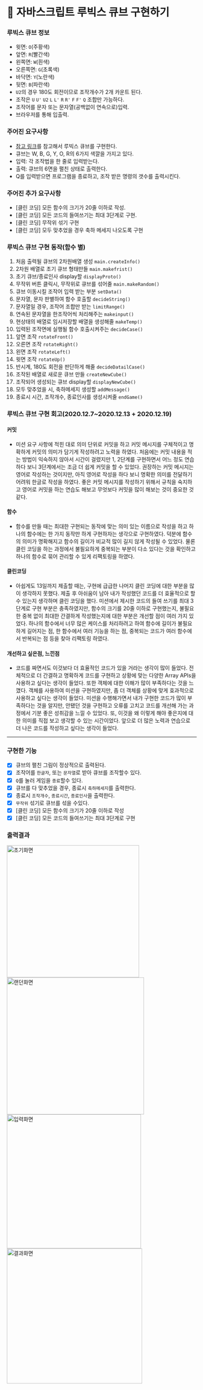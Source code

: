 # 🎲 자바스크립트 루빅스 큐브 구현하기

### 루빅스 큐브 정보

- 윗면: `O`(주황색)
- 앞면: `R`(빨간색)
- 왼쪽면: `W`(흰색)
- 오른쪽면: `G`(초록색)
- 바닥면: `Y`(노란색)
- 뒷면: `B`(파란색)
- `U2`의 경우 180도 회전이므로 조작개수가 2개 카운트 된다.
- 조작은 `U` `U'` `U2` `L` `L'` `R` `R'` `F` `F'` `Q` 조합만 가능하다.
- 조작어를 문자 또는 문자열(공백없이 연속으로)입력.
- 브라우저를 통해 입출력.

### 주어진 요구사항

- [참고 링크](https://cube3x3.com/%ED%81%90%EB%B8%8C%EB%A5%BC-%EB%A7%9E%EC%B6%94%EB%8A%94-%EB%B0%A9/#notation)를 참고해서 루빅스 큐브를 구현한다.
- 큐브는 W, B, G, Y, O, R의 6가지 색깔을 가지고 있다.
- 입력: 각 조작법을 한 줄로 입력받는다.
- 출력: 큐브의 6면을 펼친 상태로 출력한다.
- Q를 입력받으면 프로그램을 종료하고, 조작 받은 명령의 갯수를 출력시킨다.

### 주어진 추가 요구사항

- [클린 코딩] 모든 함수의 크기가 20줄 이하로 작성.
- [클린 코딩] 모든 코드의 들여쓰기는 최대 3단계로 구현.
- [클린 코딩] 무작위 섞기 구현
- [클린 코딩] 모두 맞추었을 경우 축하 메세지 나오도록 구현

### 루빅스 큐브 구현 동작(함수 별)

1. 처음 출력될 큐브의 2차원배열 생성 `main.createInfo()`
2. 2차원 배열로 초기 큐브 형태만들 `main.makefrist()`
3. 초기 큐브/종료인사 display할 `displayProto()`
4. 무작위 버튼 클릭시, 무작위로 큐브를 섞어줄 `main.makeRandom()`
5. 큐브 이동시킬 조작어 입력 받는 부분 `setData()`
6. 문자열, 문자 판별하여 함수 호출할 `decideString()`
7. 문자열일 경우, 조작어 조합만 받는 `limitRange()`
8. 연속된 문자열을 한조작어씩 처리해주는 `makeinput()`
9. 현상태의 배열로 임시저장할 배열을 생성해줄 `makeTemp()`
10. 입력된 조작면에 실행될 함수 호출시켜주는 `decideCase()`
11. 앞면 조작 `rotateFront()`
12. 오른면 조작 `rotateRight()`
13. 왼면 조작 `rotateLeft()`
14. 윗면 조작 `rotateUp()`
15. 반시계, 180도 회전을 판단하게 해줄 `decideDatailCase()`
16. 조작된 배열로 새로운 큐브 만들 `createNewCube()`
17. 조작되어 생성되는 큐브 display할 `displayNewCube()`
18. 모두 맞추었을 시, 축하메세지 생성할 `addMessage()`
19. 종료시 시간, 조작개수, 종료인사를 생성시켜줄 `endGame()`

### 루빅스 큐브 구현 회고(2020.12.7~2020.12.13 + 2020.12.19)

#### 커밋

- 미션 요구 사항에 적힌 대로 의미 단위로 커밋을 하고 커밋 메시지를 구체적이고 명확하게 커밋의 의미가 담기게 작성하려고 노력을 하였다. 처음에는 커밋 내용을 적는 방법이 익숙하지 않아서 시간이 걸렸지만 1, 2단계를 구현하면서 어느 정도 연습하다 보니 3단계에서는 조금 더 쉽게 커밋을 할 수 있었다. 권장하는 커밋 메시지는 영어로 작성하는 것이지만, 아직 영어로 작성을 하다 보니 명확한 의미를 전달하기 어려워 한글로 작성을 하였다. 좋은 커밋 메시지를 작성하기 위해서 규칙을 숙지하고 영어로 커밋을 하는 연습도 해보고 무엇보다 커밋을 많이 해보는 것이 중요한 것 같다.

#### 함수

- 함수를 만들 때는 최대한 구현되는 동작에 맞는 의미 있는 이름으로 작성을 하고 하나의 함수에는 한 가지 동작만 하게 구현하자는 생각으로 구현하였다. 덕분에 함수의 의미가 명확해지고 함수의 길이가 비교적 많이 길지 않게 작성될 수 있었다. 물론 클린 코딩을 하는 과정에서 불필요하게 중복되는 부분이 다소 있다는 것을 확인하고 하나의 함수로 묶어 관리할 수 있게 리팩토링을 하였다.

#### 클린코딩

- 아쉽게도 13일까지 제출할 때는, 구현에 급급한 나머지 클린 코딩에 대한 부분을 많이 생각하지 못했다. 제출 후 아쉬움이 남아 내가 작성했던 코드를 더 효율적으로 할 수 있는지 생각하며 클린 코딩을 했다. 미션에서 제시한 코드의 들여 쓰기를 최대 3단계로 구현 부분은 충족하였지만, 함수의 크기를 20줄 이하로 구현했는지, 불필요한 중복 없이 최대한 간결하게 작성했는지에 대한 부분은 개선할 점이 여러 가지 있었다. 하나의 함수에서 너무 많은 케이스를 처리하려고 하여 함수에 길이가 불필요하게 길어지는 점, 한 함수에서 여러 기능을 하는 점, 중복되는 코드가 여러 함수에서 반복되는 점 등을 찾아 리팩토링 하였다.

#### 개선하고 싶은점, 느낀점

- 코드를 짜면서도 이것보다 더 효율적인 코드가 있을 거라는 생각이 많이 들었다. 전체적으로 더 간결하고 명확하게 코드를 구현하고 상황에 맞는 다양한 Array APIs을 사용하고 싶다는 생각이 들었다. 또한 객체에 대한 이해가 많이 부족하다는 것을 느꼈다. 객체를 사용하여 미션을 구현하였지만, 좀 더 객체를 상황에 맞게 효과적으로 사용하고 싶다는 생각이 들었다. 미션을 수행해가면서 내가 구현한 코드가 많이 부족하다는 것을 알지만, 안됐던 것을 구현하고 오류를 고치고 코드를 개선해 가는 과정에서 기분 좋은 성취감을 느낄 수 있었다. 또, 이것을 왜 이렇게 해야 좋은지에 대한 의미를 직접 보고 생각할 수 있는 시간이었다. 앞으로 더 많은 노력과 연습으로 더 나은 코드를 작성하고 싶다는 생각이 들었다.

---

### 구현한 기능

- [x] 큐브의 펼친 그림이 정상적으로 출력된다.
- [x] 조작어를 `한글자`, 또는 `문자열`로 받아 큐브를 조작할수 있다.
- [x] `Q`를 눌러 게임을 `종료`할수 있다.
- [x] 큐브를 다 맞추었을 경우, 종료시 `축하메세지`를 출력한다.
- [x] 종료시 `조작개수`, `종료시간`, `종료인사`을 출력한다.
- [x] `무작위` 섞기로 큐브를 섞을 수있다.
- [x] [클린 코딩] 모든 함수의 크기가 20줄 이하로 작성
- [x] [클린 코딩] 모든 코드의 들여쓰기는 최대 3단계로 구현

### 출력결과

<img width="351" alt="초기화면" src="https://user-images.githubusercontent.com/71510362/102690333-08581180-4248-11eb-9e6b-4ab82df6c60a.PNG">

<img width="364" alt="랜던화면" src="https://user-images.githubusercontent.com/71510362/102690346-19088780-4248-11eb-908a-0e654c6d563e.PNG">

<img width="356" alt="입력화면" src="https://user-images.githubusercontent.com/71510362/102690354-21f95900-4248-11eb-80ae-26eb32b2b434.PNG">

<img width="359" alt="결과화면" src="https://user-images.githubusercontent.com/71510362/102690355-29206700-4248-11eb-858d-edeaa57170a4.png">

